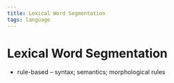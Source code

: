 ```yaml
---
title: Lexical Word Segmentation
tags: language
---
```


# Lexical Word Segmentation
- rule-based – syntax; semantics; morphological rules








































































